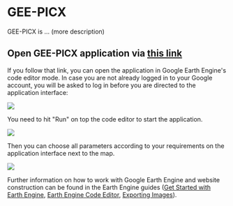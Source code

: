 # GEE-PICX

GEE-PICX is ... (more description)

## Open GEE-PICX application via [this link](https://code.earthengine.google.com/8f2dafed903a6bf35f8ed63e54082778)

If you follow that link, you can open the application in Google Earth Engine's code editor mode. In case you are not already logged in to your Google account, you will be asked to log in before you are directed to the application interface:

<img src="https://github.com/Luisa-del/GEE-PICX/blob/main/img/1_open_app.png">

You need to hit "Run" on top the code editor to start the application.

<img src="https://github.com/Luisa-del/GEE-PICX/blob/main/img/github1.png">

Then you can choose all parameters according to your requirements on the application interface next to the map.

<img src="https://github.com/Luisa-del/GEE-PICX/blob/main/img/github2.png">




Further information on how to work with Google Earth Engine and website construction can be found in the Earth Engine guides ([Get Started with Earth Engine](https://developers.google.com/earth-engine/guides/getstarted), [Earth Engine Code Editor](https://developers.google.com/earth-engine/guides/playground), [Exporting Images](https://developers.google.com/earth-engine/guides/exporting_images)).
